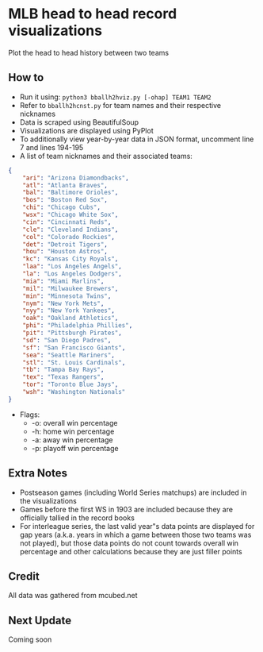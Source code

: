 # MLB head to head record visualizations  
  
Plot the head to head history between two teams  

## How to  
  
* Run it using: ```python3 bballh2hviz.py [-ohap] TEAM1 TEAM2```  
* Refer to ```bballh2hcnst.py``` for team names and their respective nicknames  
* Data is scraped using BeautifulSoup  
* Visualizations are displayed using PyPlot  
* To additionally view year-by-year data in JSON format, uncomment line 7 and lines 194-195  
* A list of team nicknames and their associated teams:  
  
```json
{
	"ari": "Arizona Diamondbacks",
	"atl": "Atlanta Braves",
	"bal": "Baltimore Orioles",
	"bos": "Boston Red Sox",
	"chi": "Chicago Cubs",
	"wsx": "Chicago White Sox",
	"cin": "Cincinnati Reds",
	"cle": "Cleveland Indians",
	"col": "Colorado Rockies",
	"det": "Detroit Tigers",
	"hou": "Houston Astros",
	"kc": "Kansas City Royals",
	"laa": "Los Angeles Angels",
	"la": "Los Angeles Dodgers",
	"mia": "Miami Marlins",
	"mil": "Milwaukee Brewers",
	"min": "Minnesota Twins",
	"nym": "New York Mets",
	"nyy": "New York Yankees",
	"oak": "Oakland Athletics",
	"phi": "Philadelphia Phillies",
	"pit": "Pittsburgh Pirates",
	"sd": "San Diego Padres",
	"sf": "San Francisco Giants",
	"sea": "Seattle Mariners",
	"stl": "St. Louis Cardinals",
	"tb": "Tampa Bay Rays",
	"tex": "Texas Rangers",
	"tor": "Toronto Blue Jays",
	"wsh": "Washington Nationals"
}
```
  
* Flags:  
	* -o: overall win percentage
	* -h: home win percentage  
	* -a: away win percentage  
	* -p: playoff win percentage  
  
## Extra Notes
  
* Postseason games (including World Series matchups) are included in the visualizations  
* Games before the first WS in 1903 are included because they are officially tallied in the record books  
* For interleague series, the last valid year"s data points are displayed for gap years (a.k.a. years in which a game between those two teams was not played), but those data points do not count towards overall win percentage and other calculations because they are just filler points  

## Credit  
  
All data was gathered from mcubed.net  
  
## Next Update  
  
Coming soon  